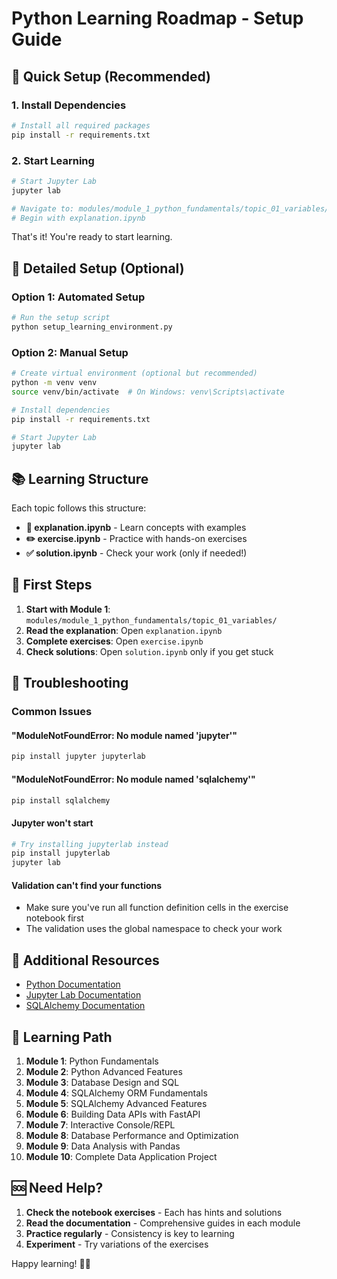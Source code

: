 # Python Learning Roadmap - Setup Guide

## 🚀 Quick Setup (Recommended)

### 1. Install Dependencies
```bash
# Install all required packages
pip install -r requirements.txt
```

### 2. Start Learning
```bash
# Start Jupyter Lab
jupyter lab

# Navigate to: modules/module_1_python_fundamentals/topic_01_variables/
# Begin with explanation.ipynb
```

That's it! You're ready to start learning.

## 🔧 Detailed Setup (Optional)

### Option 1: Automated Setup
```bash
# Run the setup script
python setup_learning_environment.py
```

### Option 2: Manual Setup
```bash
# Create virtual environment (optional but recommended)
python -m venv venv
source venv/bin/activate  # On Windows: venv\Scripts\activate

# Install dependencies
pip install -r requirements.txt

# Start Jupyter Lab
jupyter lab
```

## 📚 Learning Structure

Each topic follows this structure:
- **📖 explanation.ipynb** - Learn concepts with examples
- **✏️ exercise.ipynb** - Practice with hands-on exercises
- **✅ solution.ipynb** - Check your work (only if needed!)

## 🎯 First Steps

1. **Start with Module 1**: `modules/module_1_python_fundamentals/topic_01_variables/`
2. **Read the explanation**: Open `explanation.ipynb`
3. **Complete exercises**: Open `exercise.ipynb`
4. **Check solutions**: Open `solution.ipynb` only if you get stuck

## 🔧 Troubleshooting

### Common Issues

#### "ModuleNotFoundError: No module named 'jupyter'"
```bash
pip install jupyter jupyterlab
```

#### "ModuleNotFoundError: No module named 'sqlalchemy'"
```bash
pip install sqlalchemy
```

#### Jupyter won't start
```bash
# Try installing jupyterlab instead
pip install jupyterlab
jupyter lab
```

#### Validation can't find your functions
- Make sure you've run all function definition cells in the exercise notebook first
- The validation uses the global namespace to check your work

## 📖 Additional Resources

- [Python Documentation](https://docs.python.org/3/)
- [Jupyter Lab Documentation](https://jupyterlab.readthedocs.io/)
- [SQLAlchemy Documentation](https://docs.sqlalchemy.org/)

## 🎯 Learning Path

1. **Module 1**: Python Fundamentals
2. **Module 2**: Python Advanced Features  
3. **Module 3**: Database Design and SQL
4. **Module 4**: SQLAlchemy ORM Fundamentals
5. **Module 5**: SQLAlchemy Advanced Features
6. **Module 6**: Building Data APIs with FastAPI
7. **Module 7**: Interactive Console/REPL
8. **Module 8**: Database Performance and Optimization
9. **Module 9**: Data Analysis with Pandas
10. **Module 10**: Complete Data Application Project

## 🆘 Need Help?

1. **Check the notebook exercises** - Each has hints and solutions
2. **Read the documentation** - Comprehensive guides in each module
3. **Practice regularly** - Consistency is key to learning
4. **Experiment** - Try variations of the exercises

Happy learning! 🐍✨
